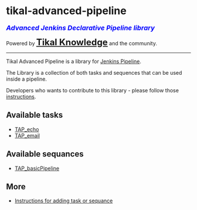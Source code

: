 # tikal-advanced-pipeline
<font size='+1' color='blue'>***Advanced Jenkins Declarative Pipeline library***</font>

Powered by <font size='+2' color='orange'>**[Tikal Knowledge](http://www.tikalk.com)**</font> and the community.
<hr/>

Tikal Advanced Pipeline is a library for [Jenkins Pipeline](https://jenkins.io/doc/book/pipeline/).

The Library is a collection of both tasks and sequences that can be used inside a pipeline.

Developers who wants to contribute to this library - please follow those [instructions]().

## Available tasks

* [TAP_echo]()
* [TAP_email]()

## Available sequances

* [TAP_basicPipeline]()

## More

* [Instructions for adding task or sequance]()
